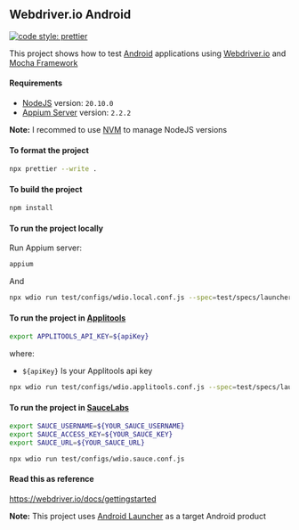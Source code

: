 ## Webdriver.io Android

[![code style: prettier](https://img.shields.io/badge/code_style-prettier-ff69b4.svg?style=flat-square)](https://github.com/prettier/prettier)

This project shows how to test [Android](https://www.android.com/) applications using [Webdriver.io](https://webdriver.io/) and [Mocha Framework](https://mochajs.org/)

#### Requirements

- [NodeJS](https://nodejs.org/en/) version: `20.10.0`
- [Appium Server](https://appium.io/) version: `2.2.2`

**Note:** I recommed to use [NVM](https://github.com/nvm-sh/nvm) to manage NodeJS versions

#### To format the project

```bash
npx prettier --write .
```

#### To build the project

```bash
npm install
```

#### To run the project locally

Run Appium server:

```bash
appium
```

And

```bash
npx wdio run test/configs/wdio.local.conf.js --spec=test/specs/launcher.spec.js
```

#### To run the project in [Applitools](https://applitools.com/)

```bash
export APPLITOOLS_API_KEY=${apiKey}
```

where:

- `${apiKey}` Is your Applitools api key

```bash
npx wdio run test/configs/wdio.applitools.conf.js --spec=test/specs/launcher.applitools.spec.js
```

#### To run the project in [SauceLabs](https://saucelabs.com/)

```bash
export SAUCE_USERNAME=${YOUR_SAUCE_USERNAME}
export SAUCE_ACCESS_KEY=${YOUR_SAUCE_KEY}
export SAUCE_URL=${YOUR_SAUCE_URL}
```

```bash
npx wdio run test/configs/wdio.sauce.conf.js
```

#### Read this as reference

https://webdriver.io/docs/gettingstarted

**Note:** This project uses [Android Launcher](https://github.com/josdem/android-launcher) as a target Android product
